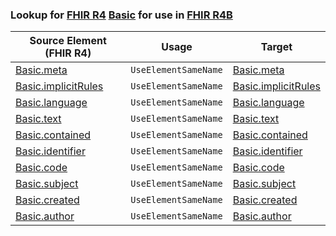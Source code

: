 ### Lookup for [FHIR R4](https://hl7.org/fhir/R4/) [Basic](https://hl7.org/fhir/R4/Basic.html) for use in [FHIR R4B](https://hl7.org/fhir/R4B/)

| Source Element (FHIR R4) | Usage | Target |
| -------------- | ----- | ------ |
| [Basic.meta](https://hl7.org/fhir/R4/Basic.html#resource) | `UseElementSameName` | [Basic.meta](https://hl7.org/fhir/R4B/Basic.html#resource) |
| [Basic.implicitRules](https://hl7.org/fhir/R4/Basic.html#resource) | `UseElementSameName` | [Basic.implicitRules](https://hl7.org/fhir/R4B/Basic.html#resource) |
| [Basic.language](https://hl7.org/fhir/R4/Basic.html#resource) | `UseElementSameName` | [Basic.language](https://hl7.org/fhir/R4B/Basic.html#resource) |
| [Basic.text](https://hl7.org/fhir/R4/Basic.html#resource) | `UseElementSameName` | [Basic.text](https://hl7.org/fhir/R4B/Basic.html#resource) |
| [Basic.contained](https://hl7.org/fhir/R4/Basic.html#resource) | `UseElementSameName` | [Basic.contained](https://hl7.org/fhir/R4B/Basic.html#resource) |
| [Basic.identifier](https://hl7.org/fhir/R4/Basic.html#resource) | `UseElementSameName` | [Basic.identifier](https://hl7.org/fhir/R4B/Basic.html#resource) |
| [Basic.code](https://hl7.org/fhir/R4/Basic.html#resource) | `UseElementSameName` | [Basic.code](https://hl7.org/fhir/R4B/Basic.html#resource) |
| [Basic.subject](https://hl7.org/fhir/R4/Basic.html#resource) | `UseElementSameName` | [Basic.subject](https://hl7.org/fhir/R4B/Basic.html#resource) |
| [Basic.created](https://hl7.org/fhir/R4/Basic.html#resource) | `UseElementSameName` | [Basic.created](https://hl7.org/fhir/R4B/Basic.html#resource) |
| [Basic.author](https://hl7.org/fhir/R4/Basic.html#resource) | `UseElementSameName` | [Basic.author](https://hl7.org/fhir/R4B/Basic.html#resource) |
